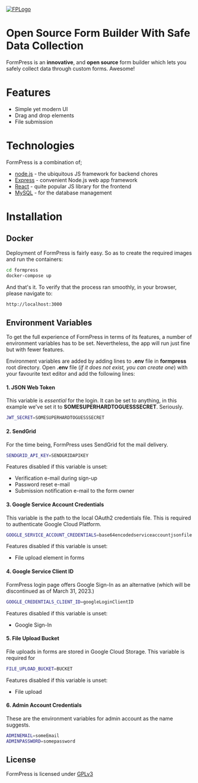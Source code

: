 [![FPLogo](http://static.formpress.org/images/logo.png)](https://formpress.org/)

# Open Source Form Builder With Safe Data Collection

FormPress is an **innovative**, and **open source** form builder which lets you safely collect data through custom forms. Awesome!

# Features

- Simple yet modern UI
- Drag and drop elements
- File submission

# Technologies

FormPress is a combination of;

- [node.js] - the ubiquitous JS framework for backend chores
- [Express] - convenient Node.js web app framework
- [React] - quite popular JS library for the frontend
- [MySQL] - for the database management

# Installation

## Docker

Deployment of FormPress is fairly easy. So as to create the required images and run the containers:

```sh
cd formpress
docker-compose up
```

And that's it. To verify that the process ran smoothly, in your browser, please navigate to:

```sh
http://localhost:3000
```

## Environment Variables

To get the full experience of FormPress in terms of its features, a number of environment variables has to be set. Nevertheless, the app will run just fine but with fewer features.

Environment variables are added by adding lines to **.env** file in **formpress** root directory. Open **.env** file (_if it does not exist, you can create one_) with your favourite text editor and add the following lines:

#### **1. JSON Web Token**

This variable is _essential_ for the login. It can be set to anything, in this example we've set it to **SOMESUPERHARDTOGUESSSECRET**. Seriously.

```sh
JWT_SECRET=SOMESUPERHARDTOGUESSSECRET
```

#### **2. SendGrid**

For the time being, FormPress uses SendGrid fot the mail delivery.

```sh
SENDGRID_API_KEY=SENDGRIDAPIKEY
```

Features disabled if this variable is unset:

- Verification e-mail during sign-up
- Password reset e-mail
- Submission notification e-mail to the form owner

#### **3. Google Service Account Credentials**

This variable is the path to the local OAuth2 credentials file. This is required to authenticate Google Cloud Platform.

```sh
GOOGLE_SERVICE_ACCOUNT_CREDENTIALS=base64encodedserviceaccountjsonfile
```

Features disabled if this variable is unset:

- File upload element in forms

#### **4. Google Service Client ID**

FormPress login page offers Google Sign-In as an alternative (which will be discontinued as of March 31, 2023.)

```sh
GOOGLE_CREDENTIALS_CLIENT_ID=googleLoginClientID
```

Features disabled if this variable is unset:

- Google Sign-In

#### **5. File Upload Bucket**

File uploads in forms are stored in Google Cloud Storage. This variable is required for

```sh
FILE_UPLOAD_BUCKET=BUCKET
```

Features disabled if this variable is unset:

- File upload

#### **6. Admin Account Credentials**

These are the environment variables for admin account as the name suggests.

```sh
ADMINEMAIL=someEmail
ADMINPASSWORD=somepassword
```

## License

FormPress is licensed under [GPLv3](LICENSE)

[//]: # 'Links'
[react]: http://reactjs.org
[node.js]: http://nodejs.org
[express]: http://expressjs.com
[mysql]: http://mysql.com
